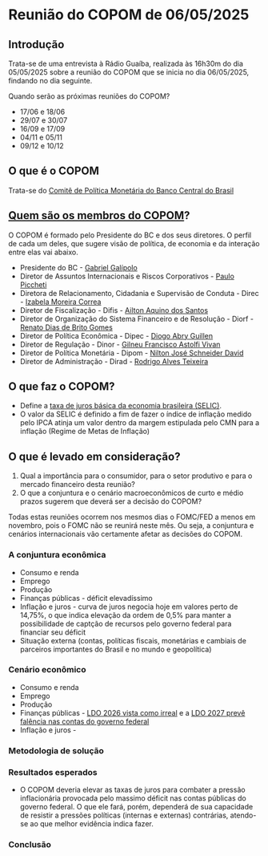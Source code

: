 # Reunião do COPOM de 06/05/2025

## Introdução

Trata-se de uma entrevista à Rádio Guaíba, realizada às 16h30m do dia 05/05/2025 sobre a reunião do COPOM que se inicia no dia 06/05/2025, findando no dia seguinte.

Quando serão as próximas reuniões do COPOM?
   - 17/06 e 18/06
   - 29/07 e 30/07
   - 16/09 e 17/09
   - 04/11 e 05/11
   - 09/12 e 10/12


## O que é o COPOM

Trata-se do [Comitê de Política Monetária do Banco Central do Brasil](https://www.bcb.gov.br/controleinflacao/copom)

## [Quem são os membros do COPOM](https://www.bcb.gov.br/acessoinformacao/organograma)? 

O COPOM é formado pelo Presidente do BC e dos seus diretores.  O perfil de cada um deles, que sugere visão de política, de economia e da interação entre elas vai abaixo.

- Presidente do BC - [Gabriel Galípolo](https://www.bcb.gov.br/acessoinformacao/organograma?modalAberto=Presidente_BC)
- Diretor de Assuntos Internacionais e Riscos Corporativos - [Paulo Piccheti](https://www.bcb.gov.br/acessoinformacao/organograma?modalAberto=Dire_Direx)
- Diretora de Relacionamento, Cidadania e Supervisão de Conduta - Direc - [Izabela Moreira Correa​
](https://www.bcb.gov.br/acessoinformacao/organograma?modalAberto=Dire_Direc)
- Diretor de Fiscalização - Difis - [Ailton Aquino dos Santos](https://www.bcb.gov.br/acessoinformacao/organograma?modalAberto=Dire_Difis)
- Diretor de Organização do Sistema Financeiro e de Resolução - Diorf - [Renato Dias de Brito Gomes​
](https://www.bcb.gov.br/acessoinformacao/organograma?modalAberto=Dire_Diorf)
- Diretor de Política Econômica - Dipec - [Diogo Abry Guillen​
](https://www.bcb.gov.br/acessoinformacao/organograma?modalAberto=Dire_Dipec)
- Diretor de Regulação - Dinor - [Gilneu Francisco Astolfi Vivan​​
](https://www.bcb.gov.br/acessoinformacao/organograma?modalAberto=Dire_Dinor)
- Diretor de Política Monetária - Dipom - [Nilton José Schneider David​
](https://www.bcb.gov.br/acessoinformacao/organograma?modalAberto=Dire_Dipom)
- Diretor de Administração - Dirad - [Rodrigo Alves Teixeira​
](https://www.bcb.gov.br/acessoinformacao/organograma?modalAberto=Dire_Dirad)

## O que faz o COPOM?

- Define a [taxa de juros básica da economia brasileira (SELIC)](https://www.bcb.gov.br/controleinflacao/taxaselic).
- O valor da SELIC é definido a fim de fazer o índice de inflação medido pelo IPCA atinja um valor dentro da margem estipulada pelo CMN para a inflação (Regime de Metas de Inflação) 

## O que é levado em consideração?
 
1. Qual a importância para o consumidor, para o setor produtivo e para o mercado financeiro desta reunião?
2. O que a conjuntura e o cenário macroeconômicos de curto e médio prazos sugerem que deverá ser a decisão do COPOM?

Todas estas reuniões ocorrem nos mesmos dias o FOMC/FED a menos em novembro, pois o FOMC não se reunirá neste mês.  Ou seja, a conjuntura e cenários internacionais vão certamente afetar as decisões do COPOM.

### A conjuntura econômica

- Consumo e renda
- Emprego
- Produção
- Finanças públicas - déficit elevadíssimo
- Inflação e juros - curva de juros negocia hoje em valores perto de 14,75%, o que indica elevação da ordem de 0,5% para manter a possibilidade de captção de recursos pelo governo federal para financiar seu déficit
- Situação externa (contas, políticas fiscais, monetárias e cambiais de parceiros importantes do Brasil e no mundo e geopolítica) 

### Cenário econômico


- Consumo e renda
- Emprego
- Produção
- Finanças públicas - [LDO 2026 vista como irreal](https://www.cnnbrasil.com.br/economia/macroeconomia/ldo-de-2026-e-pouco-realista-e-indica-contas-estranguladas-dizem-analistas/#:~:text=O%20alerta%20considera%20que%20a,despesa%20voltar%C3%A1%20integralmente%20%C3%A0%20conta.) e a [LDO 2027 prevê falência nas contas do governo federal](https://www.camara.leg.br/noticias/1151191-governo-podera-ter-dificuldade-com-custeio-da-maquina-publica-nos-proximos-anos#:~:text=Para%202027%2C%20os%20anexos%20da,como%20cumpriu%20as%20metas%20anteriores.)
- Inflação e juros - 

### Metodologia de solução


### Resultados esperados

- O COPOM deveria elevar as taxas de juros para combater a pressão inflacionária provocada pelo massimo déficit nas contas públicas do governo federal.  O que ele fará, porém, dependerá de sua capacidade de resistir a pressões políticas (internas e externas) contrárias, atendo-se ao que melhor evidência indica fazer. 

### Conclusão
